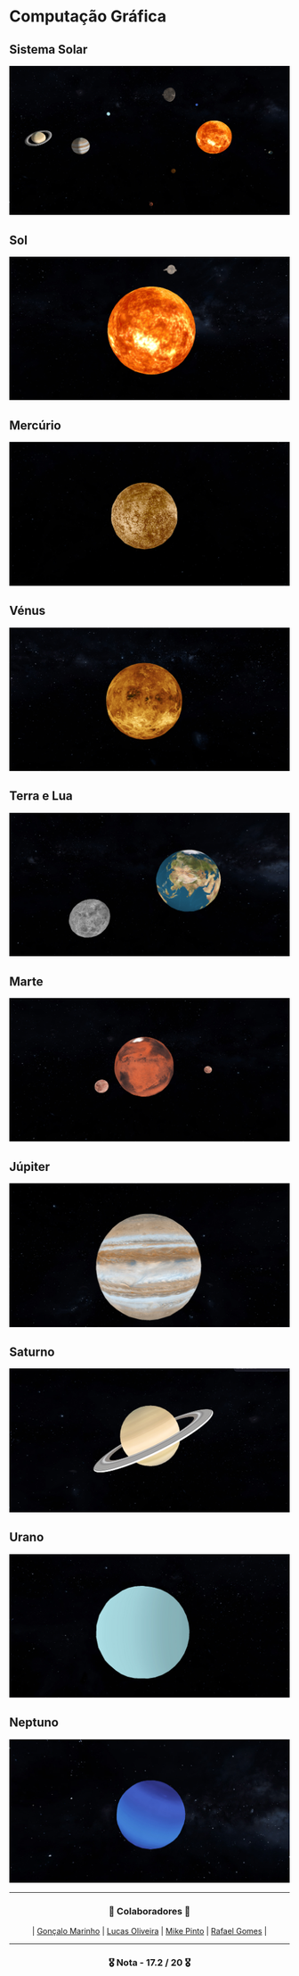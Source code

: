 # Computação Gráfica

## Sistema Solar
![Sistema](https://github.com/RafaGomes1/CG/blob/main/images/solarSystemComLuz.png?raw=true)

## Sol
![Sol](https://github.com/RafaGomes1/CG/blob/main/images/sol.png?raw=true)

## Mercúrio
![Mercúrio](https://github.com/RafaGomes1/CG/blob/main/images/Mercurio.png?raw=true)

## Vénus
![Vénus](https://github.com/RafaGomes1/CG/blob/main/images/Venus.png?raw=true)

## Terra e Lua
![Terra](https://github.com/RafaGomes1/CG/blob/main/images/TerraELua.png?raw=true)

## Marte
![Marte](https://github.com/RafaGomes1/CG/blob/main/images/Marte.png?raw=true)

## Júpiter
![Júpiter](https://github.com/RafaGomes1/CG/blob/main/images/Jupiter.png?raw=true)

## Saturno
![Saturno](https://github.com/RafaGomes1/CG/blob/main/images/Saturno.png?raw=true)

## Urano
![Urano](https://github.com/RafaGomes1/CG/blob/main/images/Urano.png?raw=true)

## Neptuno
![Neptuno](https://github.com/RafaGomes1/CG/blob/main/images/Neptuno.png?raw=true)

---

<h3 align="center">🚀 Colaboradores 🚀</h3>

<div align="center">

| [Gonçalo Marinho](https://github.com/gmarinhog165) | [Lucas Oliveira](https://github.com/LucasOli20) | [Mike Pinto](https://github.com/mrmikept) | [Rafael Gomes](https://github.com/RafaGomes1) |

</div>

---

<h3 align="center"> 🎖️ Nota - 17.2 / 20 🎖️ </h3>

